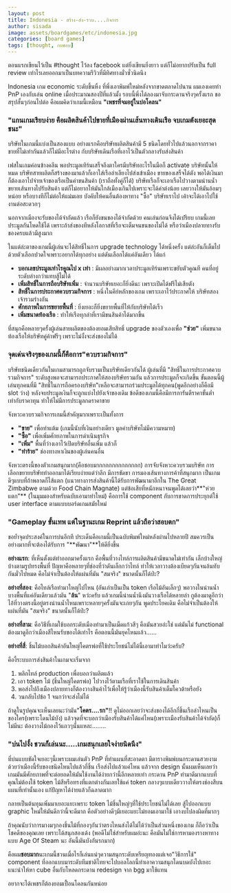 ```yaml
---
layout: post
title: Indonesia - สร้าง-ส่ง-รวบ....กิจการ
author: sisada
image: assets/boardgames/etc/indonesia.jpg
categories: [board games]
tags: [thought, กบชอบ]
---
```

ตอนแรกเขียนไว้เป็น #thought ไว้ลง facebook แต่ยิ่งเขียนยิ่งยาว แต่ก็ไม่อยากปรับเป็น full review เท่าไรเลยออกมาเป็นบทความรีวิวที่มีทิศทางมั่วซั่วนิดนึง

Indonesia เกม economic ระดับขึ้นหิ้ง ที่พึ่งเอาพิมพ์ใหม่หลังจากขาดตลาดไปนาน ผมเองเคยทำ PnP เองกับเล่น online เมื่อประมาณสองปีที่แล้วมั้ง รอบนี้พึ่งได้ลองมาจับกระดานจริงๆครั้งแรก
ขอสรุปสั้นๆก่อนไปต่อ คือผมคิดว่าเกมนี้เหมือน **"เพชรที่จมอยู่ในบ่อโคลน"**


### "แกนเกมเรียบง่าย คือผลิตสินค้าไปขายที่เมืองผ่านเส้นทางเดินเรือ จบเกมตังเยอะสุดชนะ"


บริษัทในเกมนี้แบ่งเป็นสองแบบ อย่างแรกคือบริษัทผลิตสินค้ามี 5 ชนิดโดยทั่วไปแล้วนอกจากราคาขายที่ไม่เท่ากันแล้วก็ไม่มีอะไรต่าง กับบริษัทเดินเรือที่เอาไว้เป็นตัวกลางรับส่งสินค้า

เฟสในเกมค่อนข้างคลีน พอประมูลเทิร์นเสร็จถึงตาใครมีบริษัทอะไรในมือก็ activate บริษัทนั้นให้หมด บริษัทสายผลิตก็สร้างของมาแล้วก็เอาใส่เรือลำเลียงไปส่งเข้าเมือง ขายของเสร็จได้ตัง พอได้เงินมาก็ต้องเอาไปจ่ายเจ้าของเรือเป็นค่าขนสินค้า (เราถือทั้งคู่ก็ได้) บริษัทเรือก็จะเอาเรือไปวางตามน่านน้ำขยายเส้นทางไปรับสินค้า แต่ก็ไม่อยากให้มันใกล้เมืองเกินไปเพราะจะได้ค่าต๋งน้อย เลยวางให้มันอ้อมๆหน่อย หรือบางทีก็ไม่ต่อให้แม่มเลย บังคับให้คนอื่นต้องหาทาง "ซื้อ" บริษัทเราไป เค้าจะได้เอาไปใช้งานต่อสะดวกๆ

นอกจากเมืองจะรับของได้จำกัดแล้ว เรือก็ยังขนของได้จำกัดด้วย คนเล่นก่อนจึงได้เปรียบ เกมนี้เลยประมูลกันโหดใช้ได้ เพราะถ้าส่งของทีหลังโอกาสที่เรือจะเต็มจนขนของไม่ได้ หรือว่าเมืองปลายทางรับของครบแล้วมีสูงมาก

ในแต่ล่ะตาของเกมนี้ผู้เล่นจะได้สิทธิ์ในการ upgrade technology ได้หนึ่งครั้ง แต่ล่ะอันก็เต็มไปด้วยตัวเลือกปวดใจเพราะอยากได้ทุกอย่าง แต่ดันเลือกได้แค่อันเดียว ได้แก่
* **บอกเลขประมูลเท่าไรคูณไป x เท่า** : มีผลอย่างมากเวลาประมูลเทิร์นเพราะขยับตัวคูณที คนที่อยู่ระดับล่างกว่าแทบสู้ไม่ได้
* **เพิ่มสิทธิ์ในการถือบริษัทเพิ่ม** : จำนวนบริษัทเยอะก็ยิ่งดีนะ เพราะเปิดได้ฟรีไม่เสียตัง
* **สิทธิ์ในการประกาศควบรวมกิจการ** : หนึ่งในคีย์หลักของเกม เพราะเอาไว้ประกาศให้ บริษัทสองเจ้ารวมร่างกัน
* **ศักยภาพในการขยายพื้นที่** : ยิ่งเยอะก็ยิ่งขยายพื้นที่ให้กับบริษัทได้เร็ว
* **เพิ่มขนาดท้องเรือ** : ทำให้เรือทุกลำที่เรามีขนสินค้าได้มากขึ้น


ที่สนุกคือหลายๆครั้งผู้เล่นสายผลิตของต้องยอมเสียสิทธิ์ upgrade ของตัวเองเพื่อ **"ช่วย"** เพิ่มขนาดท้องเรือให้บริษัทคู่ค้าฟรีๆ เพราะไม่งั้งจะส่งของไม่ได้

### จุดเด่นจริงๆของเกมนี้ก็คือการ"ควบรวมกิจการ"


บริษัทชนิดเดียวกันในเกมสามารถถูกจับรวมเป็นบริษัทเดียวกันได้ ผู้เล่นที่มี "สิทธิ์ในการประกาศควบรวมกิจการ" ระดับสูงพอจะสามารถประกาศให้สองบริษัทรวมกัน แล้วการประมูลก็จะเกิดขึ้น ขั้นตอนนี้ผู้เล่นทุกคนที่มี "สิทธิ์ในการถือครองบริษัท"เหลือจะสามารถร่วมประมูลได้ทุกคน(พูดอีกอย่างก็คือมี slot ว่าง) หลังจบประมูลเงินก็จะถูกแบ่งไปยังเจ้าของเดิม ข้อดีของเกมนี้คือมีการการันตีราคาขั้นต่ำเท่ากับราคาทุน ทำให้ไม่มีการประมูลกดราคาขาย

จังหวะควบรวมกิจการเกมนี้สำคัญมากเพราะเป็นทั้งการ
* **"ขาย"** เพื่อทำแต้ม (เกมนี้นับที่เงินอย่างเดียว มูลค่าบริษัทไม่มีความหมาย)
* **"ซื้อ"** เพื่อเพิ่มศักยภาพในการดำเนินธุรกิจ
* **"เพิ่ม"** พื้นที่ว่างเอาไว้เปิดบริษัทอื่นเพิ่ม แล้วก็
* **"ทำร้าย"** ช่องทางหาเงินของผู้เล่นคนอื่น


จังหวะตรงนี้ของตัวเกมสนุกมาก(คือชอบมากกกกกกกกกกกกก) การจับจังหวะควบรวมบริษัท การเลือกขยายบริษัททำออกมาได้เรียบง่ายแต่ว่าลึก มีการขัดขา การมองเส้นทางการค้าที่สนุกมาก เป็นเกมดีๆแบบที่ถ้าพลาดก็ไส้แตก (แนวทางการส่งสินค้านี้ได้รับการพัฒนามาอีกใน The Great Zimbabwe ตามด้วย Food Chain Magnate) แต่ข้อเสียที่หนักหนาจนพูดได้เลยว่า**"ห่วยแตก"** (ในมุมมองสำหรับฉบับเอามาทำใหม่) คือการใช้ component กับการขาดการประยุกต์ใช้ user interface ตามแบบบอร์ดเกมสมัยใหม่


### "Gameplay ขั้นเทพ แต่ในฐานะเกม Reprint แล้วถือว่าสอบตก"


ขอย้ำจุดประสงค์ในการบ่นอีกที ประเด็นคือเกมนี้เป็นฉบับพิมพ์ใหม่หลังผ่านไปหลายปี สมควรเป็นอย่างมากที่จะต้องได้รับการ "**พัฒนา"**ให้ดียิ่งขึ้น

**อย่างแรก**: ที่เห็นตั้งแต่ทำออกมาครั้งแรก คือพื้นที่วางไทล์การผลิตสินค้ามีขนาดไม่เท่ากัน เล็กบ้างใหญ่บ้างตามรูปทรงพื้นที่ ปัญหาคือหลายๆที่ช่องที่ว่าดันเล็กกว่าไทล์ ทำให้เวลาวางต้องเบียดๆกันจนล้นทับกันมั่วไปหมด คือไม่จำเป็นต้องให้แผ่นที่มัน "สมจริง" ขนาดนั้นก็ได้ป่ะ?

**อย่างที่สอง**: คือไทล์เรือทำมาใหญ่ไปไหน (อันเก่าเป็นเป็น token เรือไม้อันเล็กๆ) พอวางในน่านน้ำบางพื้นที่แค่อันเดียวแล้วมัน "**ล้น**" หว่ะครับ แล้วเกมนี้น่านน้ำนึงมันวางเรือได้หลายลำ กูต้องมาดูอีกว่าไอ้ที่วางตรงนี้อยู่ตรงน่านน้ำไหนเพราะหลายๆครั้งมันจะเกยๆกัน พูดประโยคเดิม คือไม่จำเป็นต้องให้แผ่นที่มัน "สมจริง" ขนาดนั้นก็ได้ป่ะ?

**อย่างที่สาม**: คือวิธีที่เกมใช้บอกระดับเมืองทำมาเป็นเม็ดแก้วสีๆ คือมันสวยอ่ะใช่ แต่มันไม่ functional ต้องมาดูอีกว่าเมืองสีไหนรับของได้เท่าไร คือตอนนี้มันยุคไหนแล้ว......

**อย่างที่สี่**: ชิ้นไม้บอกสินค้าอันใหญ่โคตรพ่อที่ใช้ประโยชน์ไม่ได้นี้เอามาทำไมว่ะครับ?

คืองี้ระบบการส่งสินค้าในเกมจะเริ่มจาก
1. พลิกไทล์ production เพื่อบอกว่าผลิตแล้ว
2. เอา token ไม้ (ชิ้นใหญ่โคตรพ่อ) ไปวางไว้ตามเรือที่เราใช้ในการเดินสินค้า
3. พอส่งไปถึงเมืองปลายทางก็ต้องวางสินค้าไว้เพื่อให้รู้ว่าเมืองนี้รับสินค้าเต็มโควต้าหรือยัง
4. วนกลับไปข้อ 1 จนกว่าจะส่งไม่ได้


ถ้าดูในรูปคุณจะเห็นเลยนะว่ามัน"**โคตร....รก"**!! ดูไม่ออกเลยว่าจะส่งของได้อีกกี่ชิ้นเรือลำไหนเป็นของใคร(เพราะโดนไม้บัง) แล้วจุดที่จะบอกว่าเมืองรับสินค้าได้แค่ไหน(เพราะเมืองรับสินค้าได้จำกัด)ก็ไม่มีนะ ต้องวางไม้กองไว้แถวๆนั้นแหละ........


### "บ่นไปงั้ง ชวนก็เล่นนะ.....เกมสนุกเลยใจง่ายนิดนึง"


ที่บ่นแบบขัดใจเยอะๆนี้เพราะผมเล่นตัว PnP ที่ทำแผนที่สะอาดตา มีตารางพิมพ์บนกระดานสวยงามด้วยว่าเมืองนี้รับของชนิดไหนไปแล้วกี่ชิ้น เรือส่งไปแล้วแค่ไหน แล้วจาก design นั้นผมเห็นเลยว่าเกมมันมีศักยภาพที่จะต่อยอดให้มันใช้งานได้ง่ายกว่านี้อีกหลายเท่า กระดาน PnP ทำมาดีมากแบบที่คุณไม่ต้องใช้ token ไม้สีหรือทรงที่แตกต่างกันเลยใช้แค่ token กลางๆแบบเดียววางให้ตรงช่องสีบนแผนที่เท่านั้นเอง แก้ปัญหาได้ง่ายแล้วก็ฉลาดมาก

กลายเป็นต้นทุนเพิ่มมาเยอะแยะเพราะ token ไม้ชิ้นใหญ่ๆที่ใช้ประโยชน์ไม่ได้เลย สู้ไปออกแบบ graphic ใหม่ให้มันดีกว่านี้จะดีมาก คือตัวอย่างดีๆมีเยอะแยะไม่ยอมเอามาใช้ เอางบไปลงผิดที่มากๆ

ถ้าคุณนับว่าการมางมๆกองชิ้นไม้ที่กองๆกันว่าตรงไหนส่งได้ไม่ได้ว่าเป็นส่วนหนึ่งของเกม ก็ถือว่าเป็นโชคดีของคุณเลย เพราะได้สนุกสองเด้ง (พอดีไม่ใช่สำหรับผมอ่ะนะ คือมันไม่ใช่การหามองรางหาทางแบบ Age Of Steam นะ อันนี้มันบังกันรกมาก)

คือผม**ชอบมาก**นะเกมนี้ชวนเมื่อไรก็เล่นแน่ๆความสนุกระดับเหรียญทองแต่เจอ"วิธีการใช้" component ที่ออกแบบมาระดับทีมชาติไทยจะไปบอลโลกนี้ทำเอาความสนุกโดนบดบังไปเยอะ แนะนำให้หา cube อื่นกับโหลดกระดาน redesign จาก bgg มาใช้แทน

อยากจะได้เพชรก็ต้องยอมเปื้อนโคลนกันหน่อย